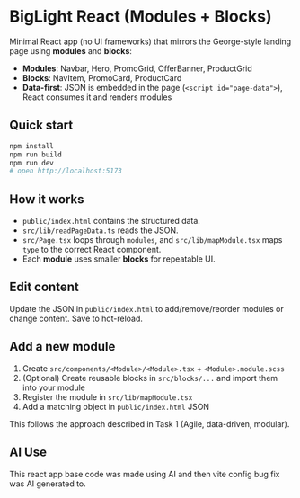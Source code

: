 # BigLight React (Modules + Blocks)

Minimal React app (no UI frameworks) that mirrors the George-style landing page using **modules** and **blocks**:
- **Modules**: Navbar, Hero, PromoGrid, OfferBanner, ProductGrid
- **Blocks**: NavItem, PromoCard, ProductCard
- **Data-first**: JSON is embedded in the page (`<script id="page-data">`), React consumes it and renders modules

## Quick start
```bash
npm install
npm run build
npm run dev
# open http://localhost:5173
```

## How it works
- `public/index.html` contains the structured data.
- `src/lib/readPageData.ts` reads the JSON.
- `src/Page.tsx` loops through `modules`, and `src/lib/mapModule.tsx` maps `type` to the correct React component.
- Each **module** uses smaller **blocks** for repeatable UI.

## Edit content
Update the JSON in `public/index.html` to add/remove/reorder modules or change content. Save to hot-reload.

## Add a new module
1) Create `src/components/<Module>/<Module>.tsx` + `<Module>.module.scss`  
2) (Optional) Create reusable blocks in `src/blocks/...` and import them into your module  
3) Register the module in `src/lib/mapModule.tsx`  
4) Add a matching object in `public/index.html` JSON

This follows the approach described in Task 1 (Agile, data-driven, modular).

## AI Use
This react app base code was made using AI and then vite config bug fix was AI generated to.